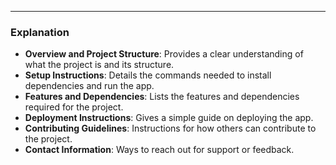
---

### Explanation

- **Overview and Project Structure**: Provides a clear understanding of what the project is and its structure.
- **Setup Instructions**: Details the commands needed to install dependencies and run the app.
- **Features and Dependencies**: Lists the features and dependencies required for the project.
- **Deployment Instructions**: Gives a simple guide on deploying the app.
- **Contributing Guidelines**: Instructions for how others can contribute to the project.
- **Contact Information**: Ways to reach out for support or feedback.

